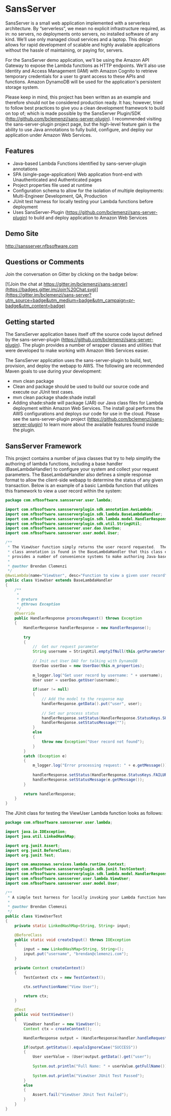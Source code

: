 SansServer
==============

SansServer is a small web application implemented with a serverless architecture.  By “serverless”, we mean no explicit infrastructure required, as in: no servers, no deployments onto servers, no installed software of any kind. We’ll use only managed cloud services and a laptop.  This design allows for rapid development of scalable and highly available applications without the hassle of maintaining, or paying for, servers.  

For the SansServer demo application, we'll be using the Amazon API Gateway to expose the Lambda functions as HTTP endpoints.  We'll also use Identity and Access Management (IAM) with Amazon Cognito to retrieve temporary credentials for a user to grant access to these APIs and functions.  Amazon DynamoDB will be used for the application's persistent storage system.

Please keep in mind, this project has been written as an example and therefore should not be considered production ready.  It has; however, tried to follow best practices to give you a clean development framework to build on top of; which is made possible by the SansServer Plugin/SDK (http://github.com/bclemenzi/sans-server-plugin).  I recommended visiting the sans-server-plugin project page, but the high-level feature gain is the ability to use Java annotations to fully build, configure, and deploy our application under Amazon Web Services.

Features
--------

  * Java-based Lambda Functions identified by sans-server-plugin annotations
  * SPA (single-page-application) Web application front-end with Unauthenticated and Authenticated pages
  * Project properties file used at runtime
  * Configuration schema to allow for the isolation of multiple deployments:  Multi-Engineer Development, QA, Production
  * JUnit test harness for locally testing your Lambda functions before deployment
  * Uses SansServer-Plugin (https://github.com/bclemenzi/sans-server-plugin) to build and deploy application to Amazon Web Services
  
Demo Site
---------------
http://sansserver.nfbsoftware.com

Questions or Comments
--------
Join the conversation on Gitter by clicking on the badge below:

[![Join the chat at https://gitter.im/bclemenzi/sans-server](https://badges.gitter.im/Join%20Chat.svg)](https://gitter.im/bclemenzi/sans-server?utm_source=badge&utm_medium=badge&utm_campaign=pr-badge&utm_content=badge)

Getting started
---------------
The SansServer application bases itself off the source code layout defined by the sans-server-plugin (https://github.com/bclemenzi/sans-server-plugin).  The plugin provides a number of wrapper classes and utilities that were developed to make working with Amazon Web Services easier.

The SansServer application uses the sans-server-plugin to build, test, provision, and deploy the webapp to AWS.  The following are recommended Maven goals to use during your development:

 * mvn clean package
  * Clean and package should be used to build our source code and execute our JUnit test cases.
 * mvn clean package shade:shade install
  * Adding shade:shade will package (JAR) our Java class files for Lambda deployment within Amazon Web Services.  The install goal performs the AWS configurations and deploys our code for use in the cloud.  Please see the sans-server-plugin project (https://github.com/bclemenzi/sans-server-plugin) to learn more about the available features found inside the plugin.

SansServer Framework
---------------
This project contains a number of java classes that try to help simplify the authoring of lambda functions, including a base handler (BaseLambdaHandler) to configure your system and collect your request parameters.  The BaseLambdaHandler also defines a simple response format to allow the client-side webapp to determine the status of any given transaction.  Below is an example of a basic Lambda function that utilizes this framework to view a user record within the system:

```java
package com.nfbsoftware.sansserver.user.lambda;

import com.nfbsoftware.sansserverplugin.sdk.annotation.AwsLambda;
import com.nfbsoftware.sansserverplugin.sdk.lambda.BaseLambdaHandler;
import com.nfbsoftware.sansserverplugin.sdk.lambda.model.HandlerResponse;
import com.nfbsoftware.sansserverplugin.sdk.util.StringUtil;
import com.nfbsoftware.sansserver.user.dao.UserDao;
import com.nfbsoftware.sansserver.user.model.User;

/**
 * The ViewUser function simply returns the user record requested.  The defined "handlerMethod" within the 
 * class annotation is found in the BaseLambdaHandler that this class extends.  The BaseLambdaHandler class 
 * provides a number of convenience systems to make authoring Java-base Lambda functions easier.
 * 
 * @author Brendan Clemenzi
 */
@AwsLambda(name="ViewUser", desc="Function to view a given user record", handlerMethod="handleRequest")
public class ViewUser extends BaseLambdaHandler
{
    /**
     * 
     * @return
     * @throws Exception
     */
    @Override
    public HandlerResponse processRequest() throws Exception
    {
        HandlerResponse handlerResponse = new HandlerResponse();
        
        try
        {
        	//  Get our request parameter
            String username = StringUtil.emptyIfNull(this.getParameter("username"));
            
            // Init out User DAO for talking with DynamoDB
            UserDao userDao = new UserDao(this.m_properties);
            
            m_logger.log("Get user record by username: " + username);
            User user = userDao.getUser(username);
            
            if(user != null)
            {
                // Add the model to the response map
                handlerResponse.getData().put("user", user);
                
                // Set our process status
                handlerResponse.setStatus(HandlerResponse.StatusKeys.SUCCESS);
                handlerResponse.setStatusMessage("");
            }
            else
            {
                throw new Exception("User record not found");
            }
        }
        catch (Exception e)
        {
            m_logger.log("Error processing request: " + e.getMessage());
            
            handlerResponse.setStatus(HandlerResponse.StatusKeys.FAILURE);
            handlerResponse.setStatusMessage(e.getMessage());
        }
        
        return handlerResponse;
    }
}
```

The JUnit class for testing the ViewUser Lambda function looks as follows:

```java
package com.nfbsoftware.sansserver.user.lambda;

import java.io.IOException;
import java.util.LinkedHashMap;

import org.junit.Assert;
import org.junit.BeforeClass;
import org.junit.Test;

import com.amazonaws.services.lambda.runtime.Context;
import com.nfbsoftware.sansserverplugin.sdk.junit.TestContext;
import com.nfbsoftware.sansserverplugin.sdk.lambda.model.HandlerResponse;
import com.nfbsoftware.sansserver.user.lambda.ViewUser;
import com.nfbsoftware.sansserver.user.model.User;

/**
 * A simple test harness for locally invoking your Lambda function handler.
 * 
 * @author Brendan Clemenzi
 */
public class ViewUserTest
{
    private static LinkedHashMap<String, String> input;

    @BeforeClass
    public static void createInput() throws IOException
    {
        input = new LinkedHashMap<String, String>();
        input.put("username", "brendan@clemenzi.com");
    }

    private Context createContext()
    {
        TestContext ctx = new TestContext();

        ctx.setFunctionName("View User");

        return ctx;
    }

    @Test
    public void testViewUser()
    {
        ViewUser handler = new ViewUser();
        Context ctx = createContext();

        HandlerResponse output = (HandlerResponse)handler.handleRequest(input, ctx);

        if(output.getStatus().equalsIgnoreCase("SUCCESS")) 
        {
            User userValue = (User)output.getData().get("user");
            
            System.out.println("Full Name: " + userValue.getFullName());
            
            System.out.println("ViewUser JUnit Test Passed");
        }
        else
        {
            Assert.fail("ViewUser JUnit Test Failed");
        }
    }
}
```



